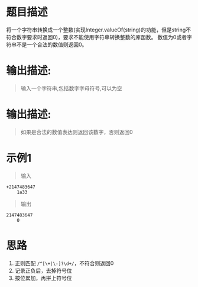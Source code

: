 # 题目描述
  将一个字符串转换成一个整数(实现Integer.valueOf(string)的功能，但是string不符合数字要求时返回0)，要求不能使用字符串转换整数的库函数。 数值为0或者字符串不是一个合法的数值则返回0。

# 输出描述:
> 输入一个字符串,包括数字字母符号,可以为空

# 输出描述:
> 如果是合法的数值表达则返回该数字，否则返回0

# 示例1
> 输入
```
+2147483647
    1a33
```
> 输出
```
2147483647
    0
```

# 思路
1. 正则匹配 ```/^[\+|\-]?\d+/```，不符合则返回0
2. 记录正负后，去掉符号位
3. 按位累加，再拼上符号位
